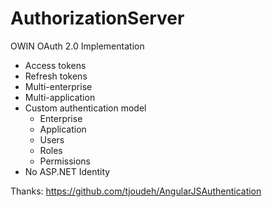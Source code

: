 # AuthorizationServer
OWIN OAuth 2.0 Implementation

* Access tokens
* Refresh tokens
* Multi-enterprise
* Multi-application
* Custom authentication model
	* Enterprise
	* Application
	* Users
	* Roles
	* Permissions
* No ASP.NET Identity

Thanks: https://github.com/tjoudeh/AngularJSAuthentication
